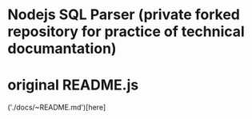 # Nodejs SQL Parser (private forked repository for practice of technical documantation)


# original README.js

('./docs/~README.md')[here]
